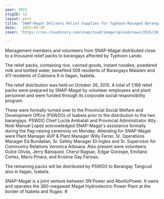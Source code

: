 ```yaml
---
year: 2015
slugID: 13
layout: post
title: "SNAP-Magat Delivers Relief Supplies for Typhoon-Ravaged Barangays"
date:   2015-09-30 
cover: "https://res.cloudinary.com/snapcloud/image/upload/news/2015/2015-13-snap.jpg"

---
```

Management members and volunteers from SNAP-Magat distributed close to a thousand relief packs to barangays affected by Typhoon Lando.


The relief packs, containing rice, canned goods, instant noodles, powdered milk and bottled water,  benefited 509 residents of Barangays Malalam and 411 residents of Cabisera 8 in Ilagan, Isabela.
 
 
The relief distribution was held on October 26, 2015. A total of 1,169 relief packs were prepared by SNAP-Magat by volunteer employees and plant personnel and were funded through its corporate social responsibility program.  


These were formally turned over to the Provincial Social Welfare and Development Office (PSWDO) of Isabela prior to the distribution to the two barangays. PSWDO Chief Lucila Ambatali and Provincial Administrator Atty. Noel Manuel Lopez acknowledged SNAP-Magat's assistance formally during the flag-raising ceremony on Monday. Attending for SNAP-Magat were Plant Manager AVP & Plant Manager Willy Ferrer, Sr. Operations Manager Ed Bundalian, Sr. Safety Manager Eli Ingles and Sr. Supervisor for Communiry Relations Veronica Adsuara. Also present were volunteers Dulce Olivas, Jerry Baniqued, Cheryl Ragsac, Edgar Gorospe, Emiliano Cortez, Mario Pinera, and Kristine Gay Farinas.


The remaining packs will be distributed by PSWDO to Barangay Tangcud also in Ilagan, Isabela.


SNAP-Magat is a joint venture between SN Power and AboitizPower. It owns and operates the 360-megawatt Magat Hydroelectric Power Plant at the border of Isabela and Ifugao. #